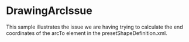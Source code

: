 # DrawingArcIssue

This sample illustrates the issue we are having trying to calculate the end coordinates of the arcTo element in the presetShapeDefinition.xml.

